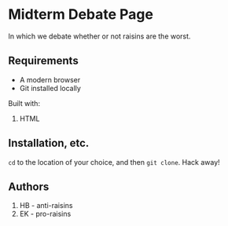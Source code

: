# Midterm Debate Page
In which we debate whether or not raisins are the worst.

## Requirements
- A modern browser
- Git installed locally 

Built with: 
1. HTML

## Installation, etc. 
`cd` to the location of your choice, and then `git clone`. Hack away! 

## Authors 
1. HB - anti-raisins
2. EK - pro-raisins